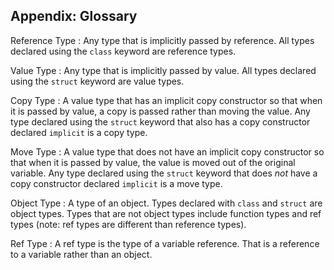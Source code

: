 ## Appendix: Glossary

Reference Type
: Any type that is implicitly passed by reference. All types declared using the `class` keyword are reference types.

Value Type
: Any type that is implicitly passed by value. All types declared using the `struct` keyword are value types.

Copy Type
: A value type that has an implicit copy constructor so that when it is passed by value, a copy is passed rather than moving the value. Any type declared using the `struct` keyword that also has a copy constructor declared `implicit` is a copy type.

Move Type
: A value type that does not have an implicit copy constructor so that when it is passed by value, the value is moved out of the original variable. Any type declared using the `struct` keyword that does *not* have a copy constructor declared `implicit` is a move type.

Object Type
: A type of an object. Types declared with `class` and `struct` are object types. Types that are not object types include function types and ref types (note: ref types are different than reference types).

Ref Type
: A ref type is the type of a variable reference. That is a reference to a variable rather than an object.
